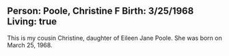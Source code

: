 Person: Poole, Christine F
Birth: 3/25/1968
Living: true
---
This is my cousin Christine, daughter of Eileen Jane Poole. She was born on
March 25, 1968.
